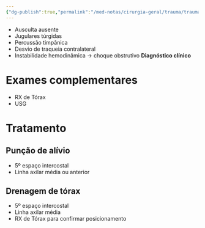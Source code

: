 ```yaml
---
{"dg-publish":true,"permalink":"/med-notas/cirurgia-geral/trauma/trauma-toracico/pneumotorax-hipertensivo/"}
---
```



- Ausculta ausente
- Jugulares túrgidas
- Percussão timpânica
- Desvio de traqueia contralateral
- Instabilidade hemodinâmica -> choque obstrutivo
**Diagnóstico clínico**

# Exames complementares
- RX de Tórax
- USG

# Tratamento
## Punção de alívio
- 5º espaço intercostal
- Linha axilar média ou anterior

## Drenagem de tórax
- 5º espaço intercostal
- Linha axilar média
- RX de Tórax para confirmar posicionamento